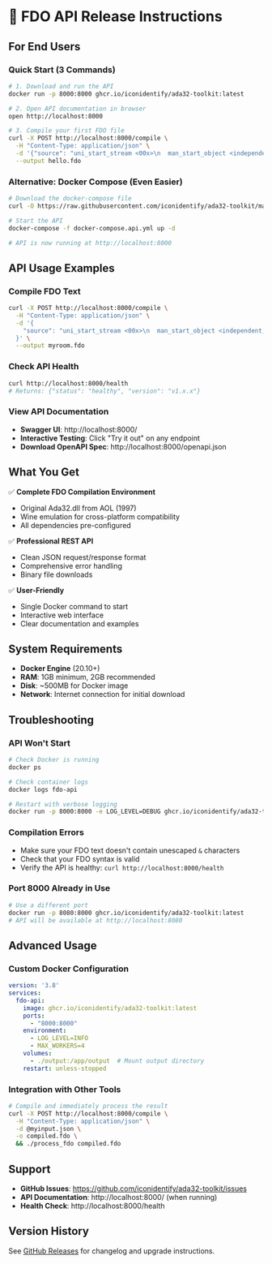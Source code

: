 # 🚀 FDO API Release Instructions

## For End Users

### Quick Start (3 Commands)

```bash
# 1. Download and run the API
docker run -p 8000:8000 ghcr.io/iconidentify/ada32-toolkit:latest

# 2. Open API documentation in browser
open http://localhost:8000

# 3. Compile your first FDO file
curl -X POST http://localhost:8000/compile \
  -H "Content-Type: application/json" \
  -d '{"source": "uni_start_stream <00x>\n  man_start_object <independent, \"Hello World\">\n  man_end_object <>\nman_end_stream <>"}' \
  --output hello.fdo
```

### Alternative: Docker Compose (Even Easier)

```bash
# Download the docker-compose file
curl -O https://raw.githubusercontent.com/iconidentify/ada32-toolkit/main/docker-compose.api.yml

# Start the API
docker-compose -f docker-compose.api.yml up -d

# API is now running at http://localhost:8000
```

## API Usage Examples

### Compile FDO Text
```bash
curl -X POST http://localhost:8000/compile \
  -H "Content-Type: application/json" \
  -d '{
    "source": "uni_start_stream <00x>\n  man_start_object <independent, \"My Room\">\n    man_add_button <\"OK\", 100, 100, 50, 30>\n  man_end_object <>\nman_end_stream <>"
  }' \
  --output myroom.fdo
```

### Check API Health
```bash
curl http://localhost:8000/health
# Returns: {"status": "healthy", "version": "v1.x.x"}
```

### View API Documentation
- **Swagger UI**: http://localhost:8000/
- **Interactive Testing**: Click "Try it out" on any endpoint
- **Download OpenAPI Spec**: http://localhost:8000/openapi.json

## What You Get

✅ **Complete FDO Compilation Environment**
- Original Ada32.dll from AOL (1997)
- Wine emulation for cross-platform compatibility
- All dependencies pre-configured

✅ **Professional REST API**
- Clean JSON request/response format
- Comprehensive error handling
- Binary file downloads

✅ **User-Friendly**
- Single Docker command to start
- Interactive web interface
- Clear documentation and examples

## System Requirements

- **Docker Engine** (20.10+)
- **RAM**: 1GB minimum, 2GB recommended
- **Disk**: ~500MB for Docker image
- **Network**: Internet connection for initial download

## Troubleshooting

### API Won't Start
```bash
# Check Docker is running
docker ps

# Check container logs
docker logs fdo-api

# Restart with verbose logging
docker run -p 8000:8000 -e LOG_LEVEL=DEBUG ghcr.io/iconidentify/ada32-toolkit:latest
```

### Compilation Errors
- Make sure your FDO text doesn't contain unescaped `&` characters
- Check that your FDO syntax is valid
- Verify the API is healthy: `curl http://localhost:8000/health`

### Port 8000 Already in Use
```bash
# Use a different port
docker run -p 8080:8000 ghcr.io/iconidentify/ada32-toolkit:latest
# API will be available at http://localhost:8080
```

## Advanced Usage

### Custom Docker Configuration
```yaml
version: '3.8'
services:
  fdo-api:
    image: ghcr.io/iconidentify/ada32-toolkit:latest
    ports:
      - "8000:8000"
    environment:
      - LOG_LEVEL=INFO
      - MAX_WORKERS=4
    volumes:
      - ./output:/app/output  # Mount output directory
    restart: unless-stopped
```

### Integration with Other Tools
```bash
# Compile and immediately process the result
curl -X POST http://localhost:8000/compile \
  -H "Content-Type: application/json" \
  -d @myinput.json \
  -o compiled.fdo \
  && ./process_fdo compiled.fdo
```

## Support

- **GitHub Issues**: https://github.com/iconidentify/ada32-toolkit/issues
- **API Documentation**: http://localhost:8000/ (when running)
- **Health Check**: http://localhost:8000/health

## Version History

See [GitHub Releases](https://github.com/iconidentify/ada32-toolkit/releases) for changelog and upgrade instructions.
